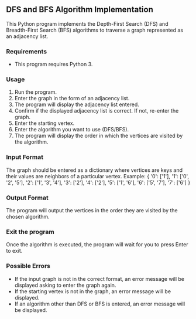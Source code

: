 ## DFS and BFS Algorithm Implementation

This Python program implements the Depth-First Search (DFS) and Breadth-First Search (BFS) algorithms to traverse a graph represented as an adjacency list.

### Requirements

- This program requires Python 3.

### Usage

1. Run the program.
2. Enter the graph in the form of an adjacency list.
3. The program will display the adjacency list entered.
4. Confirm if the displayed adjacency list is correct. If not, re-enter the graph.
5. Enter the starting vertex.
6. Enter the algorithm you want to use (DFS/BFS).
7. The program will display the order in which the vertices are visited by the algorithm.

### Input Format

The graph should be entered as a dictionary where vertices are keys and their values are neighbors of a particular vertex.
Example:
{
'0': ['1'],
'1': ['0', '2', '5'],
'2': ['1', '3', '4'],
'3': ['2'],
'4': ['2'],
'5': ['1', '6'],
'6': ['5', '7'],
'7': ['6']
}

### Output Format

The program will output the vertices in the order they are visited by the chosen algorithm.

### Exit the program

Once the algorithm is executed, the program will wait for you to press Enter to exit.

### Possible Errors

- If the input graph is not in the correct format, an error message will be displayed asking to enter the graph again.
- If the starting vertex is not in the graph, an error message will be displayed.
- If an algorithm other than DFS or BFS is entered, an error message will be displayed.
